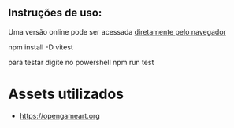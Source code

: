 ##  Instruções de uso:
Uma versão online pode ser acessada [diretamente pelo navegador](https://adrianoeoliveira.github.io/CadeiasdeMarkov/)

npm install -D vitest

para testar digite no powershell npm run test

# Assets utilizados

-  https://opengameart.org
